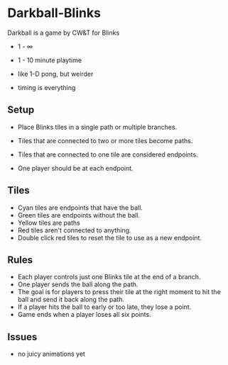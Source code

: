 # Darkball-Blinks
Darkball is a game by CW&T for Blinks

- 1 - ∞
- 1 - 10 minute playtime

- like 1-D pong, but weirder
- timing is everything

## Setup
- Place Blinks tiles in a single path or multiple branches.

- Tiles that are connected to two or more tiles become paths.
- Tiles that are connected to one tile are considered endpoints.
- One player should be at each endpoint.

## Tiles
- Cyan tiles are endpoints that have the ball.
- Green tiles are endpoints without the ball.
- Yellow tiles are paths
- Red tiles aren't connected to anything. 
- Double click red tiles to reset the tile to use as a new endpoint.


## Rules
- Each player controls just one Blinks tile at the end of a branch. 
- One player sends the ball along the path.
- The goal is for players to press their tile at the right moment to hit the ball and send it back along the path.
- If a player hits the ball to early or too late, they lose a point. 
- Game ends when a player loses all six points.




## Issues
- no juicy animations yet

